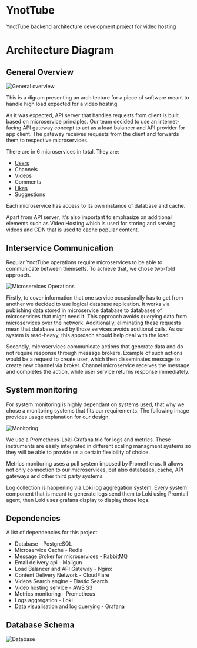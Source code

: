 # YnotTube
YnotTube backend architecture development project for video hosting

# Architecture Diagram
## General Overview

![General overview](./overview/Overview.drawio.png)

This is a digram presenting an architecture for a piece of software meant to handle high load expected for a video hosting.

As it was expected, API server that handles requests from client is built based on microservice principles. 
Our team decided to use an internet-facing API gateway concept to act as a load balancer and API provider for app client. The gateway receives requests from the client and forwards them to respective microservices. 

There are in 6 microservices in total. They are:

 - [Users](./services/user-management.md)
 - Channels
 - Videos
 - Comments
 - [Likes](./services/likes.md)
 - Suggestions

Each microservice has access to its own instance of database and cache.

Apart from API server, It's also important to emphasize on additional elements such as Video Hosting which is used for storing and serving videos and CDN that is used to cache popular content.

## Interservice Communication

Regular YnotTube operations require microservices to be able to communicate between themselfs. To achieve that, we chose two-fold approach.

![Microservices Operations](./overview/DatabaseReplication.drawio.png)

Firstly, to cover information that one service occasionally has to get from another we decided to use logical database replication. It works via publishing data stored in microservice database to databases of microservices that might need it. This approach avoids querying data from microservices over the network. Additionally, eliminating these requests mean that database used by those services avoids addtional calls. As our system is read-heavy, this approach should help deal with the load.

Secondly, microservices communicate actions that generate data and do not require response through message brokers. Example of such actions would be a request to create user, which then disseminates message to create new channel via broker. Channel microservice receives the message and completes the action, while user service returns response immediately.

## System monitoring

For system monitoring is highly dependant on systems used, that why we chose a monitoring systems that fits our requirements. The following image provides usage explanation for our design.

![Monitoring](./overview/Monitoring.drawio.png)

We use a Prometheus-Loki-Grafana trio for logs and metrics. These instruments are easily integrated in different scaling managment systems so they will be able to provide us a certain flexibility of choice. 

Metrics monitoring uses a pull system imposed by Prometherus. It allows not only connection to our microservices, but also databases, cache, API gateways and other third party systems. 

Log collection is happening via Loki log aggregation system. Every system component that is meant to generate logs send them to Loki using Promtail agent, then Loki uses grafana display to display those logs.

## Dependencies

A list of dependencies for this project:
 - Database - PostgreSQL
 - Microservice Cache - Redis
 - Message Broker for microservices - RabbitMQ
 - Email delivery api - Mailgun
 - Load Balancer and API Gateway - Nginx
 - Content Delivery Network - CloudFlare
 - Videos Search engine - Elastic Search
 - Video hosting service - AWS S3
 - Metrics monitoring - Prometheus
 - Logs aggregation - Loki
 - Data visualisation and log querying - Grafana


## Database Schema

![Database](./database/db%20highload.png)